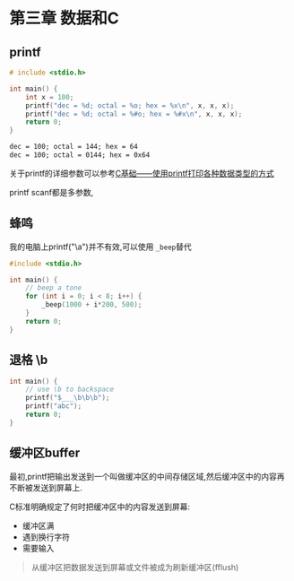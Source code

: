 # 第三章 数据和C


## printf

```c
# include <stdio.h>

int main() {
    int x = 100;
    printf("dec = %d; octal = %o; hex = %x\n", x, x, x);
    printf("dec = %d; octal = %#o; hex = %#x\n", x, x, x);
    return 0;
}
```

```txt
dec = 100; octal = 144; hex = 64
dec = 100; octal = 0144; hex = 0x64
```

关于printf的详细参数可以参考[C基础——使用printf打印各种数据类型的方式](https://blog.csdn.net/qq_37596943/article/details/103611607)

printf scanf都是多参数,

## 蜂鸣

我的电脑上printf("\a")并不有效,可以使用 `_beep`替代

```c
#include <stdio.h>

int main() {
    // beep a tone
    for (int i = 0; i < 8; i++) {
        _beep(1000 + i*200, 500);
    }
    return 0;
}
```

## 退格 \b

```c
int main() {
    // use \b to backspace
    printf("$___\b\b\b");
    printf("abc");
    return 0;
}
```

## 缓冲区buffer

最初,printf把输出发送到一个叫做缓冲区的中间存储区域,然后缓冲区中的内容再不断被发送到屏幕上.

C标准明确规定了何时把缓冲区中的内容发送到屏幕:

- 缓冲区满
- 遇到换行字符
- 需要输入

> 从缓冲区把数据发送到屏幕或文件被成为刷新缓冲区(fflush)

